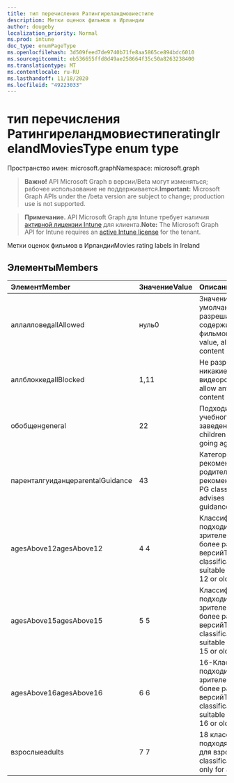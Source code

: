 ```yaml
---
title: тип перечисления Ратингиреландмовиестипе
description: Метки оценок фильмов в Ирландии
author: dougeby
localization_priority: Normal
ms.prod: intune
doc_type: enumPageType
ms.openlocfilehash: 3d509feed7de9740b71fe8aa5865ce894bdc6010
ms.sourcegitcommit: eb536655ffd8d49ae258664f35c50a8263238400
ms.translationtype: MT
ms.contentlocale: ru-RU
ms.lasthandoff: 11/18/2020
ms.locfileid: "49223033"
---
```

# <a name="ratingirelandmoviestype-enum-type"></a><span data-ttu-id="f2e86-103">тип перечисления Ратингиреландмовиестипе</span><span class="sxs-lookup"><span data-stu-id="f2e86-103">ratingIrelandMoviesType enum type</span></span>

<span data-ttu-id="f2e86-104">Пространство имен: microsoft.graph</span><span class="sxs-lookup"><span data-stu-id="f2e86-104">Namespace: microsoft.graph</span></span>

> <span data-ttu-id="f2e86-105">**Важно!** API Microsoft Graph в версии/Beta могут изменяться; рабочее использование не поддерживается.</span><span class="sxs-lookup"><span data-stu-id="f2e86-105">**Important:** Microsoft Graph APIs under the /beta version are subject to change; production use is not supported.</span></span>

> <span data-ttu-id="f2e86-106">**Примечание.** API Microsoft Graph для Intune требует наличия [активной лицензии Intune](https://go.microsoft.com/fwlink/?linkid=839381) для клиента.</span><span class="sxs-lookup"><span data-stu-id="f2e86-106">**Note:** The Microsoft Graph API for Intune requires an [active Intune license](https://go.microsoft.com/fwlink/?linkid=839381) for the tenant.</span></span>

<span data-ttu-id="f2e86-107">Метки оценок фильмов в Ирландии</span><span class="sxs-lookup"><span data-stu-id="f2e86-107">Movies rating labels in Ireland</span></span>

## <a name="members"></a><span data-ttu-id="f2e86-108">Элементы</span><span class="sxs-lookup"><span data-stu-id="f2e86-108">Members</span></span>
|<span data-ttu-id="f2e86-109">Элемент</span><span class="sxs-lookup"><span data-stu-id="f2e86-109">Member</span></span>|<span data-ttu-id="f2e86-110">Значение</span><span class="sxs-lookup"><span data-stu-id="f2e86-110">Value</span></span>|<span data-ttu-id="f2e86-111">Описание</span><span class="sxs-lookup"><span data-stu-id="f2e86-111">Description</span></span>|
|:---|:---|:---|
|<span data-ttu-id="f2e86-112">аллалловед</span><span class="sxs-lookup"><span data-stu-id="f2e86-112">allAllowed</span></span>|<span data-ttu-id="f2e86-113">нуль</span><span class="sxs-lookup"><span data-stu-id="f2e86-113">0</span></span>|<span data-ttu-id="f2e86-114">Значение по умолчанию, разрешить все содержимое фильмов</span><span class="sxs-lookup"><span data-stu-id="f2e86-114">Default value, allow all movies content</span></span>|
|<span data-ttu-id="f2e86-115">аллблоккед</span><span class="sxs-lookup"><span data-stu-id="f2e86-115">allBlocked</span></span>|<span data-ttu-id="f2e86-116">1,1</span><span class="sxs-lookup"><span data-stu-id="f2e86-116">1</span></span>|<span data-ttu-id="f2e86-117">Не разрешать никакие видеоролики</span><span class="sxs-lookup"><span data-stu-id="f2e86-117">Do not allow any movies content</span></span>|
|<span data-ttu-id="f2e86-118">обобщен</span><span class="sxs-lookup"><span data-stu-id="f2e86-118">general</span></span>|<span data-ttu-id="f2e86-119">2</span><span class="sxs-lookup"><span data-stu-id="f2e86-119">2</span></span>|<span data-ttu-id="f2e86-120">Подходит для детей учебного заведения</span><span class="sxs-lookup"><span data-stu-id="f2e86-120">Suitable for children of school going age</span></span>|
|<span data-ttu-id="f2e86-121">паренталгуиданце</span><span class="sxs-lookup"><span data-stu-id="f2e86-121">parentalGuidance</span></span>|<span data-ttu-id="f2e86-122">4</span><span class="sxs-lookup"><span data-stu-id="f2e86-122">3</span></span>|<span data-ttu-id="f2e86-123">Категория PG рекомендует родительские рекомендации</span><span class="sxs-lookup"><span data-stu-id="f2e86-123">The PG classification advises parental guidance</span></span>|
|<span data-ttu-id="f2e86-124">agesAbove12</span><span class="sxs-lookup"><span data-stu-id="f2e86-124">agesAbove12</span></span>|<span data-ttu-id="f2e86-125">4 </span><span class="sxs-lookup"><span data-stu-id="f2e86-125">4</span></span>|<span data-ttu-id="f2e86-126">Классификация 12A подходит для зрителей от 12 или более ранних версий</span><span class="sxs-lookup"><span data-stu-id="f2e86-126">The 12A classification is suitable for viewers of 12 or older</span></span>|
|<span data-ttu-id="f2e86-127">agesAbove15</span><span class="sxs-lookup"><span data-stu-id="f2e86-127">agesAbove15</span></span>|<span data-ttu-id="f2e86-128">5 </span><span class="sxs-lookup"><span data-stu-id="f2e86-128">5</span></span>|<span data-ttu-id="f2e86-129">Классификация 15A подходит для зрителей от 15 или более ранних версий</span><span class="sxs-lookup"><span data-stu-id="f2e86-129">The 15A classification is suitable for viewers of 15 or older</span></span>|
|<span data-ttu-id="f2e86-130">agesAbove16</span><span class="sxs-lookup"><span data-stu-id="f2e86-130">agesAbove16</span></span>|<span data-ttu-id="f2e86-131">6 </span><span class="sxs-lookup"><span data-stu-id="f2e86-131">6</span></span>|<span data-ttu-id="f2e86-132">16-Классификация подходит для зрителей от 16 или более ранних версий</span><span class="sxs-lookup"><span data-stu-id="f2e86-132">The 16 classification is suitable for viewers of 16 or older</span></span>|
|<span data-ttu-id="f2e86-133">взрослые</span><span class="sxs-lookup"><span data-stu-id="f2e86-133">adults</span></span>|<span data-ttu-id="f2e86-134">7 </span><span class="sxs-lookup"><span data-stu-id="f2e86-134">7</span></span>|<span data-ttu-id="f2e86-135">18 классификация, подходящая только для взрослых</span><span class="sxs-lookup"><span data-stu-id="f2e86-135">The 18 classification, suitable only for adults</span></span>|




